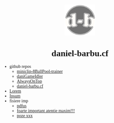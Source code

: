 <div style="text-align:center;">
  <a href="https://github.com/daniel-barbu/"><img src="/img/favicon.png?" width="100px"></a>
  <h1 style="font-family:'Cooper Black 2';">daniel-barbu.cf</h1>
</div>

* github repos
  * [miniclip-8BallPool-trainer](https://github.com/daniel-barbu/miniclip-8BallPool-trainer/)
  * [daniGameIdler](https://github.com/daniel-barbu/daniGameIdler/)
  * [AlwaysOnTop](https://github.com/daniel-barbu/AlwaysOnTop/)
  * [daniel-barbu.cf](https://github.com/daniel-barbu/daniel-barbu.cf/)
* [Lorem](https://lipsum.com/)
* [Ipsum](https://lipsum.com/)
* fisiere imp
  * [pdfus](https://github.com/)
  * [foarte important atentie maxim!!!](https://daniel-barbu.cf/img/favicon.png)
  * [poze xxx](https://gomagcdn.ro/domains/dorianpopa.ro/files/banner/diverse6075.png/)
  

<h1></h1>  




<!--
<span style="font-size:140%;">➪Bine ati venit pe site-ul meu!</span>  
Numele meu este Daniel Barbu, am 15 ani si sunt din Bucuresti. Mai jos gasiti cateva dintre proiectele mele.
<h1></h1>
-->

<script>
  var link=document.createElement("link");
  link.rel="icon";
  link.href="/img/favicon.png?";
  document.getElementsByTagName("head")[0].appendChild(link);
  document.getElementsByTagName("h1")[0].remove();
</script>
<style>
  @font-face {font-family:'Cooper Black 2'; src:url(/fonts/CooperBlack2.woff);}
  @font-face {font-family:'Lucida Sans Unicode'; src:url(/fonts/LucidaSansUnicode.woff);}
  body {font-family:"Lucida Sans Unicode";}
</style>
 
